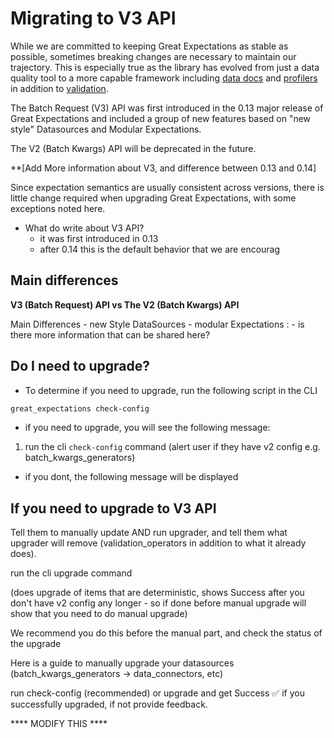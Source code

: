 # Migrating to V3 API

While we are committed to keeping Great Expectations as stable as possible, sometimes breaking changes are necessary to maintain our trajectory. This is especially true as the library has evolved from just a data quality tool to a more capable framework including [data docs](data_docs) and [profilers](profilers) in addition to [validation](validation).

The Batch Request (V3)  API was first introduced in the 0.13 major release of Great Expectations and included a group of new features based on "new style" Datasources and Modular Expectations.  


The V2 (Batch Kwargs) API will be deprecated in the future.



**[Add More information about V3, and difference between 0.13 and 0.14]



Since expectation semantics are usually consistent across versions, there is little change required when upgrading Great Expectations, with some exceptions noted here.

* What do write about V3 API? 
    - it was first introduced in 0.13
    - after 0.14 this is the default behavior that we are encourag

## Main differences

**V3 (Batch Request) API vs The V2 (Batch Kwargs) API**


Main Differences
    - new Style DataSources
    - modular Expectations : 
        - is there more information that can be shared here? 


## Do I need to upgrade?

- To determine if you need to upgrade, run the following script in the CLI


```bash
great_expectations check-config
```

- if you need to upgrade, you will see the following message:
1. run the cli `check-config` command (alert user if they have v2 config e.g. batch_kwargs_generators)

- if you dont, the following message will be displayed


## If you need to upgrade to V3 API

Tell them to manually update AND run upgrader, and tell them what upgrader will remove (validation_operators in addition to what it already does).

run the cli upgrade command

(does upgrade of items that are deterministic, shows Success after you don't have v2 config any longer - so if done before manual upgrade will show that you need to do manual upgrade)

We recommend you do this before the manual part, and check the status of the upgrade

Here is a guide to manually upgrade your datasources (batch_kwargs_generators → data_connectors, etc)

run check-config (recommended) or upgrade and get Success :white_check_mark: if you successfully upgraded, if not provide feedback.

**** MODIFY THIS ****

